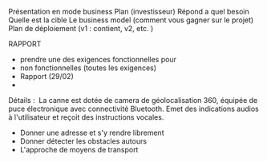 

Présentation en mode business Plan (investisseur)
Répond a quel besoin
Quelle est la cible
Le business model (comment vous gagner sur le projet)
Plan de déploiement (v1 : contient, v2, etc. )


RAPPORT 
 - prendre une des exigences fonctionnelles pour 
 - non fonctionnelles (toutes les exigences)
 - Rapport (29/02)
 - 

 Détails : 
	 La canne est dotée de camera de géolocalisation 360, équipée de puce électronique avec connectivité Bluetooth.  Emet des indications audios à l'utilisateur et reçoit des instructions vocales.

- Donner une adresse et s'y rendre librement 
- Donner détecter les obstacles autours
- L'approche de moyens de transport 